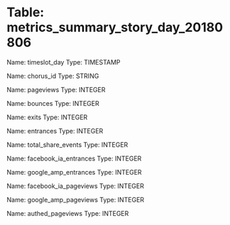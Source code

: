 Table: metrics_summary_story_day_20180806
=========================================

Name: timeslot_day
Type: TIMESTAMP

Name: chorus_id
Type: STRING

Name: pageviews
Type: INTEGER

Name: bounces
Type: INTEGER

Name: exits
Type: INTEGER

Name: entrances
Type: INTEGER

Name: total_share_events
Type: INTEGER

Name: facebook_ia_entrances
Type: INTEGER

Name: google_amp_entrances
Type: INTEGER

Name: facebook_ia_pageviews
Type: INTEGER

Name: google_amp_pageviews
Type: INTEGER

Name: authed_pageviews
Type: INTEGER

